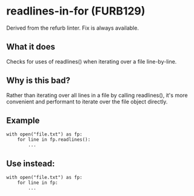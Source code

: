 # readlines-in-for (FURB129)
Derived from the refurb linter.
Fix is always available.
## What it does
Checks for uses of readlines() when iterating over a file line-by-line.
## Why is this bad?
Rather than iterating over all lines in a file by calling readlines(),
it's more convenient and performant to iterate over the file object
directly.
## Example
```
with open("file.txt") as fp:
    for line in fp.readlines():
        ...
```
## Use instead:
```
with open("file.txt") as fp:
    for line in fp:
        ...
```